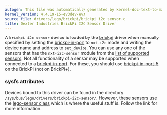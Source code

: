 ```yaml
---
autogen: This file was automatically generated by kernel-doc-text-to-markdown.py
kernel_version: 4.4.19-15-ev3dev-ev3
source_file: drivers/lego/brickpi/brickpi_i2c_sensor.c
title: Dexter Industries BrickPi I2C Sensor Driver
---
```


A `brickpi-i2c-sensor` device is loaded by the [brickpi] driver when
manually specified by setting the [brickpi-in-port] to `nxt-i2c` mode and
writing the device name and address to `set_device`. You can use any one of
the sensors that has the `nxt-i2c-sensor` module from the [list of supported
sensors]. Not all functionality of a sensor may be supported when connected
to a [brickpi-in-port]. For these, you should use [brickpi-in-port-5] on the
BrickPi (not on BrickPi+).

### sysfs attributes

Devices bound to this driver can be found in the directory
`/sys/bus/lego/drivers/brickpi-i2c-sensor/`. However, these sensors use
the [lego-sensor class] which is where the useful stuff is. Follow the link
for more information.

[brickpi]: /docs/drivers/brickpi-ld
[brickpi-in-port]: /docs/ports/brickpi-in-port
[brickpi-in-port-5]: /docs/ports/brickpi-in-port-5
[list of supported sensors]: /docs/sensors#supported-sensors
[lego-sensor class]: ../lego-sensor-class

